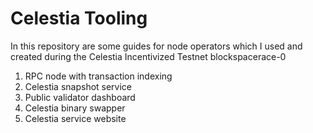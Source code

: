 # Celestia Tooling

In this repository are some guides for node operators which I used and created during the Celestia Incentivized Testnet blockspacerace-0

1. RPC node with transaction indexing
2. Celestia snapshot service
3. Public validator dashboard
4. Celestia binary swapper
5. Celestia service website
